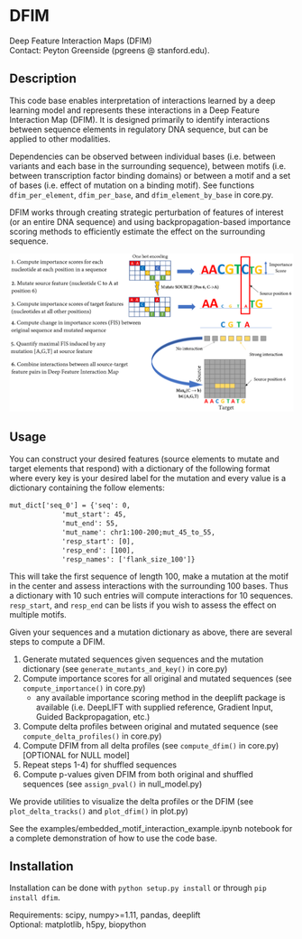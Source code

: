 # DFIM
Deep Feature Interaction Maps (DFIM)   
Contact: Peyton Greenside (pgreens @ stanford.edu).

## Description

This code base enables interpretation of interactions learned by a deep learning model and represents these interactions in a Deep Feature Interaction Map (DFIM). It is designed primarily to identify interactions between sequence elements in regulatory DNA sequence, but can be applied to other modalities.

Dependencies can be observed between individual bases (i.e. between variants and each base in the surrounding sequence), between motifs (i.e. between transcription factor binding domains) or between a motif and a set of bases (i.e. effect of mutation on a binding motif). See functions `dfim_per_element`, `dfim_per_base`, and `dfim_element_by_base` in core.py.

DFIM works through creating strategic perturbation of features of interest (or an entire DNA sequence) and using backpropagation-based importance scoring methods to efficiently estimate the effect on the surrounding sequence.

![DFIM_Outline_Figure](/data/DFIM_description_image.png)

## Usage

You can construct your desired features (source elements to mutate and target elements that respond) with a dictionary of the following format where every key is your desired label for the mutation and every value is a dictionary containing the follow elements:
  
```
mut_dict['seq_0'] = {'seq': 0, 
		     'mut_start': 45,  
		     'mut_end': 55,  
		     'mut_name': chr1:100-200;mut_45_to_55,  
		     'resp_start': [0],  
		     'resp_end': [100],  
		     'resp_names': ['flank_size_100']} 
```
  
This will take the first sequence of length 100, make a mutation at the motif in the center and assess interactions with the surrounding 100 bases. Thus a dictionary with 10 such entries will compute interactions for 10 sequences. `resp_start`, and `resp_end` can be lists if you wish to assess the effect on multiple motifs.

Given your sequences and a mutation dictionary as above, there are several steps to compute a DFIM.

1) Generate mutated sequences given sequences and the mutation dictionary (see `generate_mutants_and_key()` in core.py)
2) Compute importance scores for all original and mutated sequences (see `compute_importance()` in core.py)
	- any available importance scoring method in the deeplift package is available (i.e. DeepLIFT with supplied reference, Gradient Input, Guided Backpropagation, etc.)
3) Compute delta profiles between original and mutated sequence (see `compute_delta_profiles()` in core.py)
4) Compute DFIM from all delta profiles (see `compute_dfim()` in core.py)  
[OPTIONAL for NULL model]
5) Repeat steps 1-4) for shuffled sequences  
6) Compute p-values given DFIM from both original and shuffled sequences (see `assign_pval()` in null_model.py) 
 
We provide utilities to visualize the delta profiles or the DFIM (see `plot_delta_tracks()` and `plot_dfim()` in plot.py)

See the examples/embedded_motif_interaction_example.ipynb notebook for a complete demonstration of how to use the code base. 

## Installation

Installation can be done with `python setup.py install` or through `pip install dfim`. 

Requirements: scipy, numpy>=1.11, pandas, deeplift  
Optional: matplotlib, h5py, biopython
